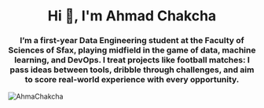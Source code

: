 <h1 align="center">Hi 👋, I'm Ahmad Chakcha</h1>
<h3 align="center">I’m a first-year Data Engineering student at the Faculty of Sciences of Sfax, playing midfield in the game of data, machine learning, and DevOps. I treat projects like football matches: I pass ideas between tools, dribble through challenges, and aim to score real-world experience with every opportunity.</h3>

<p align="left"> <img src="https://komarev.com/ghpvc/?username=ahmadchakcha&label=Profile%20views&color=0e75b6&style=flat" alt="AhmaChakcha" /> </p>

